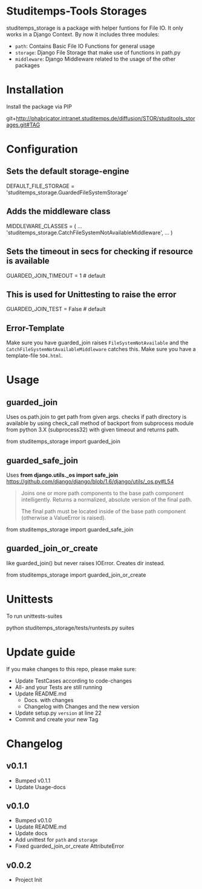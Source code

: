 # Studitemps-Tools Storages

studitemps_storage is a package with helper funtions for File IO. It only works
in a Django Context. By now it includes three modules:

- `path`: Contains Basic File IO Functions for general usage
- `storage`: Django File Storage that make use of functions in path.py
- `middleware`: Django Middleware related to the usage of the other packages

# Installation
Install the package via PIP

  git+http://phabricator.intranet.studitemps.de/diffusion/STOR/studitools_storages.git#TAG

# Configuration

## Sets the default storage-engine

  DEFAULT_FILE_STORAGE = 'studitemps_storage.GuardedFileSystemStorage'

## Adds the middleware class

  MIDDLEWARE_CLASSES = (
   ...
   'studitemps_storage.CatchFileSystemNotAvailableMiddleware',
   ...
  )

## Sets the timeout in secs for checking if resource is available

  GUARDED_JOIN_TIMEOUT = 1  # default


## This is used for Unittesting to raise the error

  GUARDED_JOIN_TEST = False  # default
 
## Error-Template

Make sure you have 
guarded_join raises `FileSystemNotAvailable` and the `CatchFileSystemNotAvailableMiddleware` catches this.
Make sure you have a template-file `504.html`.


# Usage

## guarded_join
Uses os.path.join to get path from given args.
checks if path directory is available by using check_call method of
backport from subprocess module from python 3.X (subprocess32) with given
timeout and returns path.

  from studitemps_storage import guarded_join

## guarded_safe_join
Uses **from django.utils._os import safe_join**
https://github.com/django/django/blob/1.6/django/utils/_os.py#L54

> Joins one or more path components to the base path component intelligently.
> Returns a normalized, absolute version of the final path.
> 
> The final path must be located inside of the base path component (otherwise
> a ValueError is raised).

  from studitemps_storage import guarded_safe_join

## guarded_join_or_create
like guarded_join() but never raises IOError. Creates dir
instead.

  from studitemps_storage import guarded_join_or_create

# Unittests
To run unittests-suites

  python studitemps_storage/tests/runtests.py suites


# Update guide
If you make changes to this repo, please make sure:

* Update TestCases according to code-changes
* All- and your Tests are still running
* Update README.md
  - Docs. with changes
  - Changelog with Changes and the new version
* Update setup.py `version` at line 22
* Commit and create your new Tag


# Changelog

## v0.1.1

* Bumped v0.1.1
* Update Usage-docs
 
## v0.1.0

* Bumped v0.1.0
* Update README.md
* Update docs
* Add unittest for `path` and `storage`
* Fixed guarded_join_or_create AttributeError

## v0.0.2

* Project Init